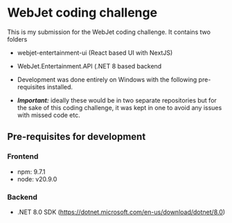 # WebJet coding challenge
This is my submission for the WebJet coding challenge.
It contains two folders
- webjet-entertainment-ui (React based UI with NextJS)
- WebJet.Entertainment.API (.NET 8 based backend 

- Development was done entirely on Windows with the following pre-requisites installed.
- ***Important:*** ideally these would be in two separate repositories but for the sake of this coding challenge, it was kept in one to avoid any issues with missed code etc.

## Pre-requisites for development
### Frontend
- npm: 9.7.1
- node: v20.9.0

### Backend
- .NET 8.0 SDK (https://dotnet.microsoft.com/en-us/download/dotnet/8.0)